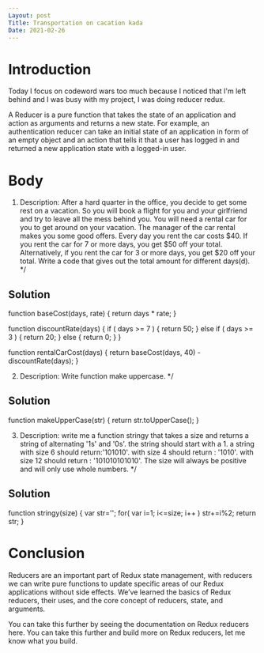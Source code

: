 ```yaml
---
Layout: post
Title: Transportation on cacation kada
Date: 2021-02-26
---
```


# Introduction

Today I focus on codeword wars too much because I noticed that I'm left behind
and I was busy with my project, I was doing reducer redux.

A Reducer is a pure function that takes the state of an application and action as arguments and returns a new state. For example, an authentication reducer can take an initial state of an application in form of an empty object and an action that tells it that a user has logged in and returned a new application state with a logged-in user.

# Body

1. Description:
   After a hard quarter in the office, you decide to get some rest on a vacation. So you will book a flight for you and your girlfriend and try to leave all the mess behind you.
   You will need a rental car for you to get around on your vacation. The manager of the car rental makes you some good offers.
   Every day you rent the car costs $40. If you rent the car for 7 or more days, you get $50 off your total. Alternatively, if you rent the car for 3 or more days, you get $20 off your total.
   Write a code that gives out the total amount for different days(d).
   \*/

## Solution

function baseCost(days, rate) {
return days \* rate;
}

function discountRate(days) {
if ( days >= 7 ) {
return 50;
}
else if ( days >= 3 ) {
return 20;
}
else {
return 0;
}
}

function rentalCarCost(days) {
return baseCost(days, 40) - discountRate(days);
}

2. Description:
   Write function make uppercase.
   \*/

## Solution

function makeUpperCase(str) {
return str.toUpperCase();
}

3.  Description:
    write me a function stringy that takes a size and returns a string of alternating '1s' and '0s'.
    the string should start with a 1.
    a string with size 6 should return:'101010'.
    with size 4 should return : '1010'.
    with size 12 should return : '101010101010'.
    The size will always be positive and will only use whole numbers.
    \*/

## Solution

function stringy(size) {
var str='';
for( var i=1; i<=size; i++ )
str+=i%2;
return str;
}

# Conclusion

Reducers are an important part of Redux state management, with reducers we can write pure functions to update specific areas of our Redux applications without side effects. We’ve learned the basics of Redux reducers, their uses, and the core concept of reducers, state, and arguments.

You can take this further by seeing the documentation on Redux reducers here. You can take this further and build more on Redux reducers, let me know what you build.
